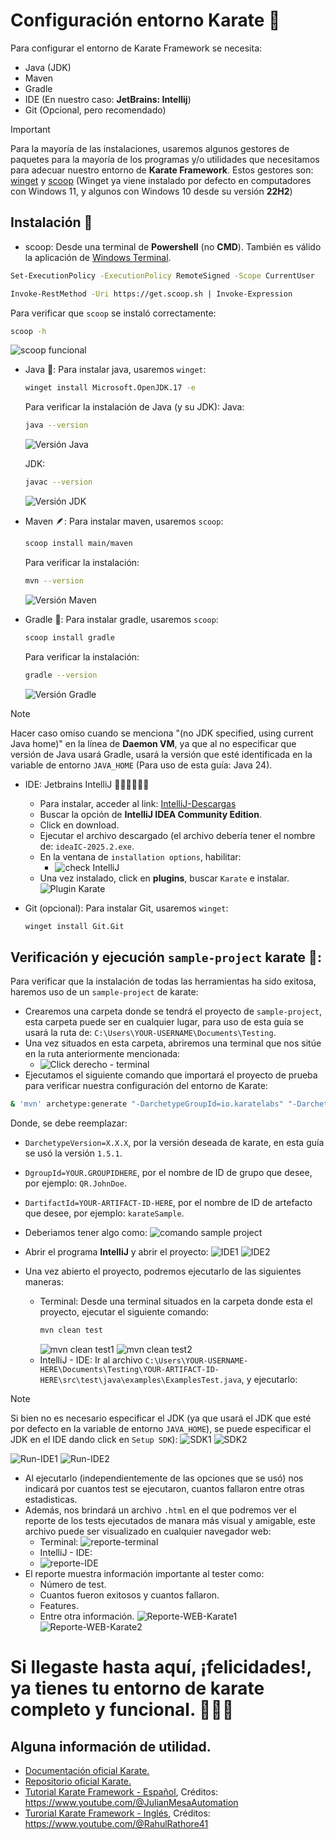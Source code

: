 # Configuración entorno Karate 🥋

Para configurar el entorno de Karate Framework se necesita:
- Java (JDK)
- Maven
- Gradle
- IDE (En nuestro caso: **JetBrains: Intellij**)
- Git (Opcional, pero recomendado)

> [!IMPORTANT]
> Para la mayoría de las instalaciones, usaremos algunos gestores de paquetes para la mayoría de los programas y/o utilidades que necesitamos para adecuar nuestro entorno de **Karate Framework**.
> Estos gestores son: [winget](https://learn.microsoft.com/es-es/windows/package-manager/winget/) y [scoop](https://scoop.sh/)
> (Winget ya viene instalado por defecto en computadores con Windows 11, y algunos con Windows 10 desde su versión **22H2**)

## Instalación 🚀

- scoop:
Desde una terminal de **Powershell** (no **CMD**). También es válido la aplicación de [Windows Terminal](https://apps.microsoft.com/detail/9n0dx20hk701?hl=es-ES&gl=co).  
```bash
Set-ExecutionPolicy -ExecutionPolicy RemoteSigned -Scope CurrentUser
```
```bash
Invoke-RestMethod -Uri https://get.scoop.sh | Invoke-Expression
```
Para verificar que `scoop` se instaló correctamente:
```bash
scoop -h
```
![scoop funcional](https://github.com/user-attachments/assets/26452353-ae11-44a3-8ab8-cdc0f2d48581)

- Java 🍵:
  Para instalar java, usaremos `winget`:
  ```bash
  winget install Microsoft.OpenJDK.17 -e
  ```
  Para verificar la instalación de Java (y su JDK):
  Java:
  ```bash
  java --version
  ```
  ![Versión Java](https://github.com/user-attachments/assets/aa6cea9b-c24c-4ccc-9eb4-c00a61a2b615)

  JDK:
  ```bash
  javac --version
  ```
  ![Versión JDK](https://github.com/user-attachments/assets/c9588594-9477-4baa-876b-e40485670d41)

- Maven 🪶:
  Para instalar maven, usaremos `scoop`:
  ```bash
  scoop install main/maven
  ```
  Para verificar la instalación:
  ```bash
  mvn --version
  ```
  ![Versión Maven](https://github.com/user-attachments/assets/e5f358fb-404e-4595-9d3d-7e3ae71e599f)

- Gradle 🐘:
  Para instalar gradle, usaremos `scoop`:
  ```bash
  scoop install gradle
  ```
  Para verificar la instalación:
  ```bash
  gradle --version
  ```
  ![Versión Gradle](https://github.com/user-attachments/assets/ab8122e5-3f21-4d33-8c46-e4acfd879e9d)
> [!NOTE]
> Hacer caso omiso cuando se menciona "(no JDK specified, using current Java home)" en la línea de **Daemon VM**, ya que al no especificar que versión de Java usará Gradle, usará la versión que esté identificada en la variable de entorno `JAVA_HOME` (Para uso de esta guía: Java 24).
  
- IDE: Jetbrains IntelliJ 👩🏿‍💻👨🏿‍💻
    - Para instalar, acceder al link: [IntelliJ-Descargas](https://www.jetbrains.com/idea/download/?section=windows)
    - Buscar la opción de **IntelliJ IDEA Community Edition**.
    - Click en download.
    - Ejecutar el archivo descargado (el archivo debería tener el nombre de: `ideaIC-2025.2.exe`.
    - En la ventana de `installation options`, habilitar:
      - ![check IntelliJ](https://github.com/user-attachments/assets/ced19437-22c3-449f-b2b6-899a58a1b9e7)
    - Una vez instalado, click en **plugins**, buscar `Karate` e instalar.
      ![Plugin Karate](https://github.com/user-attachments/assets/9b56e614-c8b2-45f7-bc0e-249a4a666cfd)

- Git (opcional):
  Para instalar Git, usaremos `winget`:
  ```bash
  winget install Git.Git
  ```

## Verificación y ejecución `sample-project` karate 🥋:
Para verificar que la instalación de todas las herramientas ha sido exitosa, haremos uso de un `sample-project` de karate:
- Crearemos una carpeta donde se tendrá el proyecto de `sample-project`, esta carpeta puede ser en cualquier lugar, para uso de esta guía se usará la ruta de: `C:\Users\YOUR-USERNAME\Documents\Testing`.
- Una vez situados en esta carpeta, abriremos una terminal que nos sitúe en la ruta anteriormente mencionada:
  - ![Click derecho - terminal](https://github.com/user-attachments/assets/dd7489dd-3f53-49e9-91d8-4d11310aa461)
- Ejecutamos el siguiente comando que importará el proyecto de prueba para verificar nuestra configuración del entorno de Karate:
```bash
& 'mvn' archetype:generate "-DarchetypeGroupId=io.karatelabs" "-DarchetypeArtifactId=karate-archetype" "-DarchetypeVersion=X.X.X" "-DgroupId=YOUR.GROUPIDHERE" "-DartifactId=YOUR-ARTIFACT-ID-HERE" "-DinteractiveMode=false"
```
Donde, se debe reemplazar:
- `DarchetypeVersion=X.X.X`, por la versión deseada de karate, en esta guía se usó la versión `1.5.1`.
- `DgroupId=YOUR.GROUPIDHERE`, por el nombre de ID de grupo que desee, por ejemplo: `QR.JohnDoe`.
- `DartifactId=YOUR-ARTIFACT-ID-HERE`, por el nombre de ID de artefacto que desee, por ejemplo: `karateSample`.

- Deberiamos tener algo como:
  ![comando sample project](https://github.com/user-attachments/assets/464220b1-bb01-4f51-a10d-1359358149d6)
- Abrir el programa **IntelliJ** y abrir el proyecto:
  ![IDE1](https://github.com/user-attachments/assets/1ee5e94a-9588-4951-96d8-583bc7bf83af)
  ![IDE2](https://github.com/user-attachments/assets/d31e604d-70f3-4799-bf1c-3595905d2d4f)
- Una vez abierto el proyecto, podremos ejecutarlo de las siguientes maneras:
  - Terminal: Desde una terminal situados en la carpeta donde esta el proyecto, ejecutar el siguiente comando:
    ```bash
    mvn clean test
    ```
    ![mvn clean test1](https://github.com/user-attachments/assets/4b4a62c4-d171-4a53-9a38-434fd52bf46a)
    ![mvn clean test2](https://github.com/user-attachments/assets/8b1585cd-c675-4a04-9a7c-65b515f74058)
  - IntelliJ - IDE: Ir al archivo `C:\Users\YOUR-USERNAME-HERE\Documents\Testing\YOUR-ARTIFACT-ID-HERE\src\test\java\examples\ExamplesTest.java`, y ejecutarlo:
> [!NOTE]
> Si bien no es necesario especificar el JDK (ya que usará el JDK que esté por defecto en la variable de entorno `JAVA_HOME`), se puede especificar el JDK en el IDE dando click en `Setup SDK`):
> ![SDK1](https://github.com/user-attachments/assets/b8d06f01-b466-40e5-9ac9-9abb1b9a7317)
> ![SDK2](https://github.com/user-attachments/assets/87b93549-c7ef-407a-b2b1-d771f01e6233)

![Run-IDE1](https://github.com/user-attachments/assets/3b578704-700e-43c7-86b0-550edfa40498)
![Run-IDE2](https://github.com/user-attachments/assets/a6c9104a-ecd3-45fc-b76c-28c34d16d910)
- Al ejecutarlo (independientemente de las opciones que se usó) nos indicará por cuantos test se ejecutaron, cuantos fallaron entre otras estadisticas.
- Además, nos brindará un archivo `.html` en el que podremos ver el reporte de los tests ejecutados de manara más visual y amigable, este archivo puede ser visualizado en cualquier navegador web:
  - Terminal:
    ![reporte-terminal](https://github.com/user-attachments/assets/1d5d1ea8-3c16-4a0e-82ea-7f07418a7697)
  - IntelliJ - IDE:
  - ![reporte-IDE](https://github.com/user-attachments/assets/3abad91f-e52b-47c5-8fee-097ec73221e3)
- El reporte muestra información importante al tester como:
  - Número de test.
  - Cuantos fueron exitosos y cuantos fallaron.
  - Features.
  - Entre otra información.
![Reporte-WEB-Karate1](https://github.com/user-attachments/assets/e273775d-2c6e-4233-8f87-6835698cd3bd)
![Reporte-WEB-Karate2](https://github.com/user-attachments/assets/a4888dec-3370-4c41-9182-2e6cb6c3d6f3)

# Si llegaste hasta aquí, ¡felicidades!, ya tienes tu entorno de karate completo y funcional. 🥳🥳🥳
## Alguna información de utilidad.
- [Documentación oficial Karate.](https://karatelabs.github.io/karate/)
- [Repositorio oficial Karate.](https://karatelabs.github.io/karate/)
- [Tutorial Karate Framework - Español](https://youtube.com/playlist?list=PLeo6Q1inqlOfQbhHyPDwCygeU8JELFidl&si=LPSSC1Uw2xEZ3nkG), Créditos: https://www.youtube.com/@JulianMesaAutomation
- [Turorial Karate Framework - Inglés](https://youtube.com/playlist?list=PLlsKgYi2Lw72TXZxTNVvRn7A8IznAJcz2&si=xcNcn3ml1d4xpjAv), Créditos: https://www.youtube.com/@RahulRathore41
